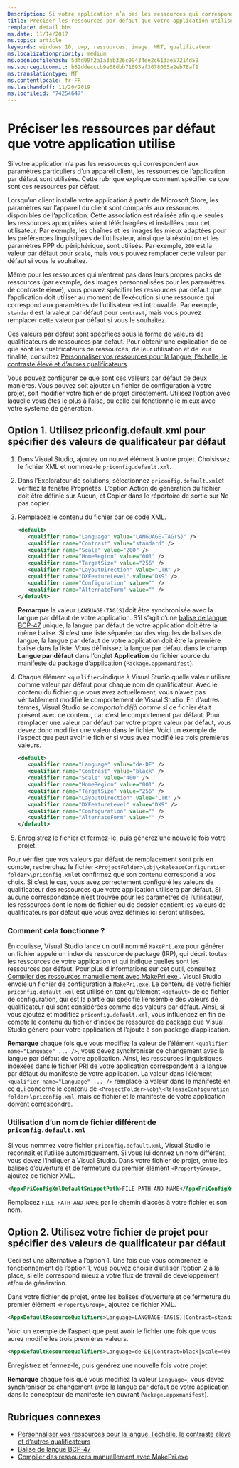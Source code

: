 ```yaml
---
Description: Si votre application n’a pas les ressources qui correspondent aux paramètres particuliers d’un appareil client, les ressources de l’application par défaut sont utilisées. Cette rubrique explique comment spécifier ce que sont ces ressources par défaut.
title: Préciser les ressources par défaut que votre application utilise
template: detail.hbs
ms.date: 11/14/2017
ms.topic: article
keywords: windows 10, uwp, ressources, image, MRT, qualificateur
ms.localizationpriority: medium
ms.openlocfilehash: 5dfd09f2a1a3ab326c09434ee2c613ae57214d59
ms.sourcegitcommit: b52ddecccb9e68dbb71695af3078005a2eb78af1
ms.translationtype: MT
ms.contentlocale: fr-FR
ms.lasthandoff: 11/20/2019
ms.locfileid: "74254647"
---
```

# <a name="specify-the-default-resources-that-your-app-uses"></a>Préciser les ressources par défaut que votre application utilise

Si votre application n’a pas les ressources qui correspondent aux paramètres particuliers d’un appareil client, les ressources de l’application par défaut sont utilisées. Cette rubrique explique comment spécifier ce que sont ces ressources par défaut.

Lorsqu’un client installe votre application à partir de Microsoft Store, les paramètres sur l’appareil du client sont comparés aux ressources disponibles de l’application. Cette association est réalisée afin que seules les ressources appropriées soient téléchargées et installées pour cet utilisateur. Par exemple, les chaînes et les images les mieux adaptées pour les préférences linguistiques de l’utilisateur, ainsi que la résolution et les paramètres PPP du périphérique, sont utilisés. Par exemple, `200` est la valeur par défaut pour `scale`, mais vous pouvez remplacer cette valeur par défaut si vous le souhaitez.

Même pour les ressources qui n’entrent pas dans leurs propres packs de ressources (par exemple, des images personnalisées pour les paramètres de contraste élevé), vous pouvez spécifier les ressources par défaut que l’application doit utiliser au moment de l’exécution si une ressource qui correspond aux paramètres de l’utilisateur est introuvable. Par exemple, `standard` est la valeur par défaut pour `contrast`, mais vous pouvez remplacer cette valeur par défaut si vous le souhaitez.

Ces valeurs par défaut sont spécifiées sous la forme de valeurs de qualificateurs de ressources par défaut. Pour obtenir une explication de ce que sont les qualificateurs de ressources, de leur utilisation et de leur finalité, consultez [Personnaliser vos ressources pour la langue, l’échelle, le contraste élevé et d’autres qualificateurs](tailor-resources-lang-scale-contrast.md).

Vous pouvez configurer ce que sont ces valeurs par défaut de deux manières. Vous pouvez soit ajouter un fichier de configuration à votre projet, soit modifier votre fichier de projet directement. Utilisez l’option avec laquelle vous êtes le plus à l’aise, ou celle qui fonctionne le mieux avec votre système de génération.

## <a name="option-1-use-priconfigdefaultxml-to-specify-default-qualifier-values"></a>Option 1. Utilisez priconfig.default.xml pour spécifier des valeurs de qualificateur par défaut

1. Dans Visual Studio, ajoutez un nouvel élément à votre projet. Choisissez le fichier XML et nommez-le `priconfig.default.xml`.
2. Dans l’Explorateur de solutions, sélectionnez `priconfig.default.xml`et vérifiez la fenêtre Propriétés. L’option Action de génération du fichier doit être définie sur Aucun, et Copier dans le répertoire de sortie sur Ne pas copier.
3. Remplacez le contenu du fichier par ce code XML.
   ```xml
   <default>
      <qualifier name="Language" value="LANGUAGE-TAG(S)" />
      <qualifier name="Contrast" value="standard" />
      <qualifier name="Scale" value="200" />
      <qualifier name="HomeRegion" value="001" />
      <qualifier name="TargetSize" value="256" />
      <qualifier name="LayoutDirection" value="LTR" />
      <qualifier name="DXFeatureLevel" value="DX9" />
      <qualifier name="Configuration" value="" />
      <qualifier name="AlternateForm" value="" />
   </default>
   ```
   
   **Remarque** la valeur `LANGUAGE-TAG(S)`doit être synchronisée avec la langue par défaut de votre application. S’il s’agit d’une [balise de langue BCP-47](https://tools.ietf.org/html/bcp47) unique, la langue par défaut de votre application doit être la même balise. Si c’est une liste séparée par des virgules de balises de langue, la langue par défaut de votre application doit être la première balise dans la liste. Vous définissez la langue par défaut dans le champ **Langue par défaut** dans l’onglet **Application** du fichier source du manifeste du package d’application (`Package.appxmanifest`).

4. Chaque élément `<qualifier>`indique à Visual Studio quelle valeur utiliser comme valeur par défaut pour chaque nom de qualificateur. Avec le contenu du fichier que vous avez actuellement, vous n’avez pas véritablement modifié le comportement de Visual Studio. En d’autres termes, Visual Studio *se comportait déjà comme si* ce fichier était présent avec ce contenu, car c’est le comportement par défaut. Pour remplacer une valeur par défaut par votre propre valeur par défaut, vous devez donc modifier une valeur dans le fichier. Voici un exemple de l’aspect que peut avoir le fichier si vous avez modifié les trois premières valeurs.
   ```xml
   <default>
      <qualifier name="Language" value="de-DE" />
      <qualifier name="Contrast" value="black" />
      <qualifier name="Scale" value="400" />
      <qualifier name="HomeRegion" value="001" />
      <qualifier name="TargetSize" value="256" />
      <qualifier name="LayoutDirection" value="LTR" />
      <qualifier name="DXFeatureLevel" value="DX9" />
      <qualifier name="Configuration" value="" />
      <qualifier name="AlternateForm" value="" />
   </default>
   ```
5. Enregistrez le fichier et fermez-le, puis générez une nouvelle fois votre projet.

Pour vérifier que vos valeurs par défaut de remplacement sont pris en compte, recherchez le fichier `<ProjectFolder>\obj\<ReleaseConfiguration folder>\priconfig.xml`et confirmez que son contenu correspond à vos choix. Si c’est le cas, vous avez correctement configuré les valeurs de qualificateur des ressources que votre application utilisera par défaut. Si aucune correspondance n’est trouvée pour les paramètres de l’utilisateur, les ressources dont le nom de fichier ou de dossier contient les valeurs de qualificateurs par défaut que vous avez définies ici seront utilisées.

### <a name="how-does-this-work"></a>Comment cela fonctionne ?

En coulisse, Visual Studio lance un outil nommé `MakePri.exe` pour générer un fichier appelé un index de ressource de package (IRP), qui décrit toutes les ressources de votre application et qui indique quelles sont les ressources par défaut. Pour plus d’informations sur cet outil, consultez [Compiler des ressources manuellement avec MakePri.exe ](compile-resources-manually-with-makepri.md). Visual Studio envoie un fichier de configuration à `MakePri.exe`. Le contenu de votre fichier `priconfig.default.xml` est utilisé en tant qu’élément `<default>` de ce fichier de configuration, qui est la partie qui spécifie l’ensemble des valeurs de qualificateur qui sont considérées comme des valeurs par défaut. Ainsi, si vous ajoutez et modifiez `priconfig.default.xml`, vous influencez en fin de compte le contenu du fichier d’index de ressource de package que Visual Studio génère pour votre application et l’ajoute à son package d’application.

**Remarque** chaque fois que vous modifiez la valeur de l’élément `<qualifier name="Language" ... />`, vous devez synchroniser ce changement avec la langue par défaut de votre application. Ainsi, les ressources linguistiques indexées dans le fichier PRI de votre application correspondent à la langue par défaut du manifeste de votre application. La valeur dans l’élément `<qualifier name="Language" ... />` remplace la valeur dans le manifeste en ce qui concerne le contenu de `<ProjectFolder>\obj\<ReleaseConfiguration folder>\priconfig.xml`, mais ce fichier et le manifeste de votre application doivent correspondre.

### <a name="using-a-different-file-name-than-priconfigdefaultxml"></a>Utilisation d’un nom de fichier différent de `priconfig.default.xml`

Si vous nommez votre fichier `priconfig.default.xml`, Visual Studio le reconnaît et l’utilise automatiquement. Si vous lui donnez un nom différent, vous devez l’indiquer à Visual Studio. Dans votre fichier de projet, entre les balises d’ouverture et de fermeture du premier élément `<PropertyGroup>`, ajoutez ce fichier XML.

```xml
<AppxPriConfigXmlDefaultSnippetPath>FILE-PATH-AND-NAME</AppxPriConfigXmlDefaultSnippetPath>
```

Remplacez `FILE-PATH-AND-NAME` par le chemin d’accès à votre fichier et son nom.

## <a name="option-2-use-your-project-file-to-specify-default-qualifier-values"></a>Option 2. Utilisez votre fichier de projet pour spécifier des valeurs de qualificateur par défaut

Ceci est une alternative à l’option 1. Une fois que vous comprenez le fonctionnement de l’option 1, vous pouvez choisir d’utiliser l’option 2 à la place, si elle correspond mieux à votre flux de travail de développement et/ou de génération.

Dans votre fichier de projet, entre les balises d’ouverture et de fermeture du premier élément `<PropertyGroup>`, ajoutez ce fichier XML.

```xml
<AppxDefaultResourceQualifiers>Language=LANGUAGE-TAG(S)|Contrast=standard|Scale=200|HomeRegion=001|TargetSize=256|LayoutDirection=LTR|DXFeatureLevel=DX9|Configuration=|AlternateForm=</AppxDefaultResourceQualifiers>
```

Voici un exemple de l’aspect que peut avoir le fichier une fois que vous aurez modifié les trois premières valeurs.

```xml
<AppxDefaultResourceQualifiers>Language=de-DE|Contrast=black|Scale=400|HomeRegion=001|TargetSize=256|LayoutDirection=LTR|DXFeatureLevel=DX9|Configuration=|AlternateForm=</AppxDefaultResourceQualifiers>
```

Enregistrez et fermez-le, puis générez une nouvelle fois votre projet.

**Remarque** chaque fois que vous modifiez la valeur `Language=`, vous devez synchroniser ce changement avec la langue par défaut de votre application dans le concepteur de manifeste (en ouvrant `Package.appxmanifest`).

## <a name="related-topics"></a>Rubriques connexes

* [Personnaliser vos ressources pour la langue, l’échelle, le contraste élevé et d’autres qualificateurs](tailor-resources-lang-scale-contrast.md)
* [Balise de langue BCP-47](https://tools.ietf.org/html/bcp47)
* [Compiler des ressources manuellement avec MakePri.exe](compile-resources-manually-with-makepri.md)
